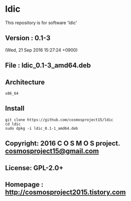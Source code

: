 # ldic
This repository is for software 'ldic'

## Version : 0.1-3
(Wed, 21 Sep 2016 15:27:24 +0900) 

## File : ldic_0.1-3_amd64.deb

## Architecture
	x86_64

## Install 

	git clone https://github.com/cosmosproject15/ldic
	cd ldic
	sudo dpkg -i ldic_0.1-1_amd64.deb

## Copyright: 2016 C O S M O S project. <cosmosproject15@gmail.com>
## License: GPL-2.0+
## Homepage : http://cosmosproject2015.tistory.com



